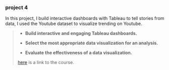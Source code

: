 ### project 4

In this project, I build interactive
dashboards with Tableau to tell stories from data, I used the Youtube dataset to visualize trending on Youtube.
>
>* **Build interactive and engaging Tableau dashboards.**
>
>* **Select the most appropriate data visualization for an analysis.** 
>
>* **Evaluate the effectiveness of a data visualization.**
>
>[here](https://www.udacity.com/course/business-analytics-nanodegree--nd098) is a link to the course. 
